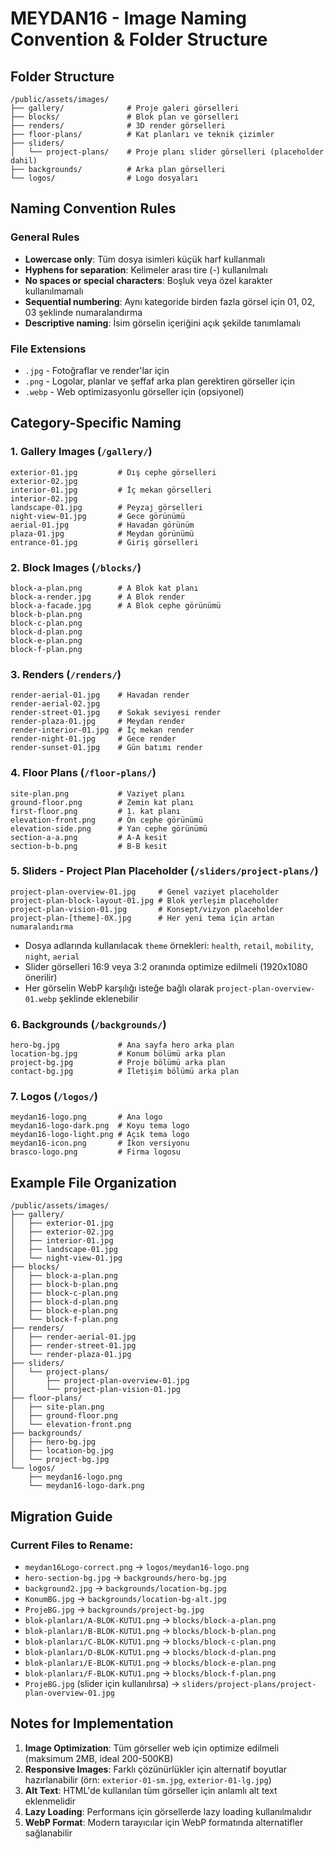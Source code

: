 # MEYDAN16 - Image Naming Convention & Folder Structure

## Folder Structure

```
/public/assets/images/
├── gallery/              # Proje galeri görselleri
├── blocks/               # Blok plan ve görselleri
├── renders/              # 3D render görselleri
├── floor-plans/          # Kat planları ve teknik çizimler
├── sliders/
│   └── project-plans/    # Proje planı slider görselleri (placeholder dahil)
├── backgrounds/          # Arka plan görselleri
└── logos/                # Logo dosyaları
```

## Naming Convention Rules

### General Rules
- **Lowercase only**: Tüm dosya isimleri küçük harf kullanmalı
- **Hyphens for separation**: Kelimeler arası tire (-) kullanılmalı
- **No spaces or special characters**: Boşluk veya özel karakter kullanılmamalı
- **Sequential numbering**: Aynı kategoride birden fazla görsel için 01, 02, 03 şeklinde numaralandırma
- **Descriptive naming**: İsim görselin içeriğini açık şekilde tanımlamalı

### File Extensions
- `.jpg` - Fotoğraflar ve render'lar için
- `.png` - Logolar, planlar ve şeffaf arka plan gerektiren görseller için
- `.webp` - Web optimizasyonlu görseller için (opsiyonel)

## Category-Specific Naming

### 1. Gallery Images (`/gallery/`)
```
exterior-01.jpg         # Dış cephe görselleri
exterior-02.jpg
interior-01.jpg         # İç mekan görselleri
interior-02.jpg
landscape-01.jpg        # Peyzaj görselleri
night-view-01.jpg       # Gece görünümü
aerial-01.jpg           # Havadan görünüm
plaza-01.jpg            # Meydan görünümü
entrance-01.jpg         # Giriş görselleri
```

### 2. Block Images (`/blocks/`)
```
block-a-plan.png        # A Blok kat planı
block-a-render.jpg      # A Blok render
block-a-facade.jpg      # A Blok cephe görünümü
block-b-plan.png
block-c-plan.png
block-d-plan.png
block-e-plan.png
block-f-plan.png
```

### 3. Renders (`/renders/`)
```
render-aerial-01.jpg    # Havadan render
render-aerial-02.jpg
render-street-01.jpg    # Sokak seviyesi render
render-plaza-01.jpg     # Meydan render
render-interior-01.jpg  # İç mekan render
render-night-01.jpg     # Gece render
render-sunset-01.jpg    # Gün batımı render
```

### 4. Floor Plans (`/floor-plans/`)
```
site-plan.png           # Vaziyet planı
ground-floor.png        # Zemin kat planı
first-floor.png         # 1. kat planı
elevation-front.png     # Ön cephe görünümü
elevation-side.png      # Yan cephe görünümü
section-a-a.png         # A-A kesit
section-b-b.png         # B-B kesit
```

### 5. Sliders - Project Plan Placeholder (`/sliders/project-plans/`)
```
project-plan-overview-01.jpg     # Genel vaziyet placeholder
project-plan-block-layout-01.jpg # Blok yerleşim placeholder
project-plan-vision-01.jpg       # Konsept/vizyon placeholder
project-plan-[theme]-0X.jpg      # Her yeni tema için artan numaralandırma
```
- Dosya adlarında kullanılacak `theme` örnekleri: `health`, `retail`, `mobility`, `night`, `aerial`
- Slider görselleri 16:9 veya 3:2 oranında optimize edilmeli (1920x1080 önerilir)
- Her görselin WebP karşılığı isteğe bağlı olarak `project-plan-overview-01.webp` şeklinde eklenebilir

### 6. Backgrounds (`/backgrounds/`)
```
hero-bg.jpg             # Ana sayfa hero arka plan
location-bg.jpg         # Konum bölümü arka plan
project-bg.jpg          # Proje bölümü arka plan
contact-bg.jpg          # İletişim bölümü arka plan
```

### 7. Logos (`/logos/`)
```
meydan16-logo.png       # Ana logo
meydan16-logo-dark.png  # Koyu tema logo
meydan16-logo-light.png # Açık tema logo
meydan16-icon.png       # İkon versiyonu
brasco-logo.png         # Firma logosu
```

## Example File Organization

```
/public/assets/images/
├── gallery/
│   ├── exterior-01.jpg
│   ├── exterior-02.jpg
│   ├── interior-01.jpg
│   ├── landscape-01.jpg
│   └── night-view-01.jpg
├── blocks/
│   ├── block-a-plan.png
│   ├── block-b-plan.png
│   ├── block-c-plan.png
│   ├── block-d-plan.png
│   ├── block-e-plan.png
│   └── block-f-plan.png
├── renders/
│   ├── render-aerial-01.jpg
│   ├── render-street-01.jpg
│   └── render-plaza-01.jpg
├── sliders/
│   └── project-plans/
│       ├── project-plan-overview-01.jpg
│       └── project-plan-vision-01.jpg
├── floor-plans/
│   ├── site-plan.png
│   ├── ground-floor.png
│   └── elevation-front.png
├── backgrounds/
│   ├── hero-bg.jpg
│   ├── location-bg.jpg
│   └── project-bg.jpg
└── logos/
    ├── meydan16-logo.png
    └── meydan16-logo-dark.png
```

## Migration Guide

### Current Files to Rename:
- `meydan16Logo-correct.png` → `logos/meydan16-logo.png`
- `hero-section-bg.jpg` → `backgrounds/hero-bg.jpg`
- `background2.jpg` → `backgrounds/location-bg.jpg`
- `KonumBG.jpg` → `backgrounds/location-bg-alt.jpg`
- `ProjeBG.jpg` → `backgrounds/project-bg.jpg`
- `blok-planları/A-BLOK-KUTU1.png` → `blocks/block-a-plan.png`
- `blok-planları/B-BLOK-KUTU1.png` → `blocks/block-b-plan.png`
- `blok-planları/C-BLOK-KUTU1.png` → `blocks/block-c-plan.png`
- `blok-planları/D-BLOK-KUTU1.png` → `blocks/block-d-plan.png`
- `blok-planları/E-BLOK-KUTU1.png` → `blocks/block-e-plan.png`
- `blok-planları/F-BLOK-KUTU1.png` → `blocks/block-f-plan.png`
- `ProjeBG.jpg` (slider için kullanılırsa) → `sliders/project-plans/project-plan-overview-01.jpg`

## Notes for Implementation

1. **Image Optimization**: Tüm görseller web için optimize edilmeli (maksimum 2MB, ideal 200-500KB)
2. **Responsive Images**: Farklı çözünürlükler için alternatif boyutlar hazırlanabilir (örn: `exterior-01-sm.jpg`, `exterior-01-lg.jpg`)
3. **Alt Text**: HTML'de kullanılan tüm görseller için anlamlı alt text eklenmelidir
4. **Lazy Loading**: Performans için görsellerde lazy loading kullanılmalıdır
5. **WebP Format**: Modern tarayıcılar için WebP formatında alternatifler sağlanabilir
